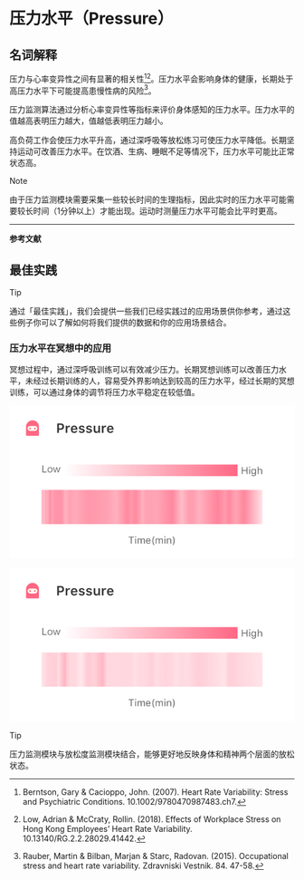# 压力水平（Pressure）
## 名词解释
压力与心率变异性之间有显著的相关性[^1][^2]。压力水平会影响身体的健康，长期处于高压力水平下可能提高患慢性病的风险[^3]。

压力监测算法通过分析心率变异性等指标来评价身体感知的压力水平。压力水平的值越高表明压力越大，值越低表明压力越小。

高负荷工作会使压力水平升高，通过深呼吸等放松练习可使压力水平降低。长期坚持运动可改善压力水平。在饮酒、生病、睡眠不足等情况下，压力水平可能比正常状态高。

> [!NOTE]
> 由于压力监测模块需要采集一些较长时间的生理指标，因此实时的压力水平可能需要较长时间（1分钟以上）才能出现。运动时测量压力水平可能会比平时更高。

---

**参考文献**

[^1]: Berntson, Gary & Cacioppo, John. (2007). Heart Rate Variability: Stress and Psychiatric Conditions. 10.1002/9780470987483.ch7. 
[^2]: Low, Adrian & McCraty, Rollin. (2018). Effects of Workplace Stress on Hong Kong Employees’ Heart Rate Variability. 10.13140/RG.2.2.28029.41442. 
[^3]: Rauber, Martin & Bilban, Marjan & Starc, Radovan. (2015). Occupational stress and heart rate variability. Zdravniski Vestnik. 84. 47-58. 


## 最佳实践
> [!TIP]
> 通过「最佳实践」，我们会提供一些我们已经实践过的应用场景供你参考，通过这些例子你可以了解如何将我们提供的数据和你的应用场景结合。

### 压力水平在冥想中的应用
冥想过程中，通过深呼吸训练可以有效减少压力。长期冥想训练可以改善压力水平，未经过长期训练的人，容易受外界影响达到较高的压力水平，经过长期的冥想训练，可以通过身体的调节将压力水平稳定在较低值。

![一般情况下的冥想压力水平（整体在较高水平）](media/%E4%B8%80%E8%88%AC%E6%83%85%E5%86%B5%E4%B8%8B%E7%9A%84%E5%86%A5%E6%83%B3%E5%8E%8B%E5%8A%9B%E6%B0%B4%E5%B9%B3%EF%BC%88%E6%95%B4%E4%BD%93%E5%9C%A8%E8%BE%83%E9%AB%98%E6%B0%B4%E5%B9%B3%EF%BC%89.png)


![长期训练后的冥想压力水平（整体较低水平）](media/%E9%95%BF%E6%9C%9F%E8%AE%AD%E7%BB%83%E5%90%8E%E7%9A%84%E5%86%A5%E6%83%B3%E5%8E%8B%E5%8A%9B%E6%B0%B4%E5%B9%B3%EF%BC%88%E6%95%B4%E4%BD%93%E8%BE%83%E4%BD%8E%E6%B0%B4%E5%B9%B3%EF%BC%89.png)


> [!TIP]
> 压力监测模块与放松度监测模块结合，能够更好地反映身体和精神两个层面的放松状态。
